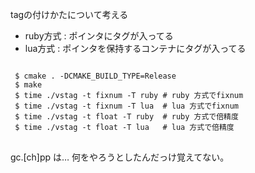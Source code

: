 tagの付けかたについて考える

 - ruby方式 : ポインタにタグが入ってる
 - lua方式  : ポインタを保持するコンテナにタグが入ってる

<pre>
<code>
 $ cmake . -DCMAKE_BUILD_TYPE=Release
 $ make
 $ time ./vstag -t fixnum -T ruby # ruby 方式でfixnum
 $ time ./vstag -t fixnum -T lua  # lua 方式でfixnum
 $ time ./vstag -t float -T ruby  # ruby 方式で倍精度
 $ time ./vstag -t float -T lua   # lua 方式で倍精度
</code>
</pre>


gc.[ch]pp は… 何をやろうとしたんだっけ覚えてない。